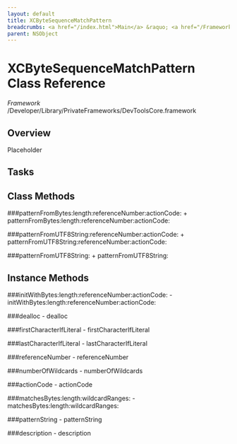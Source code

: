 ```yaml
---
layout: default
title: XCByteSequenceMatchPattern
breadcrumbs: <a href="/index.html">Main</a> &raquo; <a href="/Frameworks.html">Framework</a> &raquo; <a href="/Frameworks/DevToolsCore.html">DevToolsCore</a> &raquo; XCByteSequenceMatchPattern
parent: NSObject 
---
```

# XCByteSequenceMatchPattern Class Reference

*Framework* /Developer/Library/PrivateFrameworks/DevToolsCore.framework

## Overview

Placeholder

## Tasks

## Class Methods

<a name="+patternFromBytes:length:referenceNumber:actionCode:"></a>
###patternFromBytes:length:referenceNumber:actionCode:
    + patternFromBytes:length:referenceNumber:actionCode:

<a name="+patternFromUTF8String:referenceNumber:actionCode:"></a>
###patternFromUTF8String:referenceNumber:actionCode:
    + patternFromUTF8String:referenceNumber:actionCode:

<a name="+patternFromUTF8String:"></a>
###patternFromUTF8String:
    + patternFromUTF8String:

## Instance Methods

<a name="-initWithBytes:length:referenceNumber:actionCode:"></a>
###initWithBytes:length:referenceNumber:actionCode:
    - initWithBytes:length:referenceNumber:actionCode:

<a name="-dealloc"></a>
###dealloc
    - dealloc

<a name="-firstCharacterIfLiteral"></a>
###firstCharacterIfLiteral
    - firstCharacterIfLiteral

<a name="-lastCharacterIfLiteral"></a>
###lastCharacterIfLiteral
    - lastCharacterIfLiteral

<a name="-referenceNumber"></a>
###referenceNumber
    - referenceNumber

<a name="-numberOfWildcards"></a>
###numberOfWildcards
    - numberOfWildcards

<a name="-actionCode"></a>
###actionCode
    - actionCode

<a name="-matchesBytes:length:wildcardRanges:"></a>
###matchesBytes:length:wildcardRanges:
    - matchesBytes:length:wildcardRanges:

<a name="-patternString"></a>
###patternString
    - patternString

<a name="-description"></a>
###description
    - description

